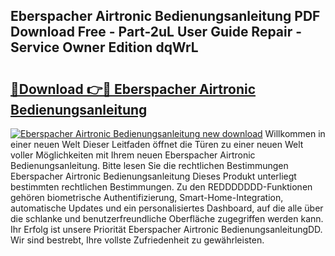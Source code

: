 ## Eberspacher Airtronic Bedienungsanleitung PDF Download Free - Part-2uL User Guide Repair - Service Owner Edition dqWrL

# <h2><a href="http://df2beox.blite.top/?on=Eberspacher+Airtronic+Bedienungsanleitung">🔗Download 👉🔴 Eberspacher Airtronic Bedienungsanleitung</a></h2>

[![Eberspacher Airtronic Bedienungsanleitung new download](https://i.imgur.com/lujVjoI.png)](http://df2beox.blite.top/?on=Eberspacher+Airtronic+Bedienungsanleitung)
Willkommen in einer neuen Welt Dieser Leitfaden öffnet die Türen zu einer neuen Welt voller Möglichkeiten mit Ihrem neuen Eberspacher Airtronic Bedienungsanleitung. Bitte lesen Sie die rechtlichen Bestimmungen Eberspacher Airtronic Bedienungsanleitung Dieses Produkt unterliegt bestimmten rechtlichen Bestimmungen. Zu den REDDDDDDD-Funktionen gehören biometrische Authentifizierung, Smart-Home-Integration, automatische Updates und ein personalisiertes Dashboard, auf die alle über die schlanke und benutzerfreundliche Oberfläche zugegriffen werden kann. Ihr Erfolg ist unsere Priorität Eberspacher Airtronic BedienungsanleitungDD. Wir sind bestrebt, Ihre vollste Zufriedenheit zu gewährleisten.
